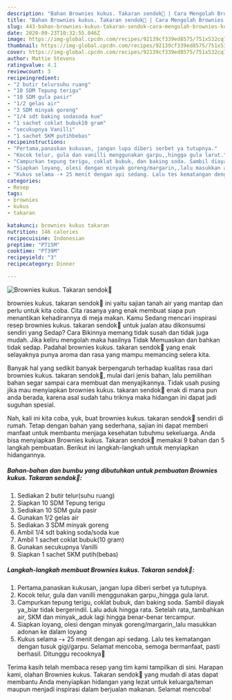 ```yaml
---
description: "Bahan Brownies kukus. Takaran sendok💖 | Cara Mengolah Brownies kukus. Takaran sendok💖 Yang Bisa Manjain Lidah"
title: "Bahan Brownies kukus. Takaran sendok💖 | Cara Mengolah Brownies kukus. Takaran sendok💖 Yang Bisa Manjain Lidah"
slug: 443-bahan-brownies-kukus-takaran-sendok-cara-mengolah-brownies-kukus-takaran-sendok-yang-bisa-manjain-lidah
date: 2020-09-23T10:32:55.046Z
image: https://img-global.cpcdn.com/recipes/92139cf339ed8575/751x532cq70/brownies-kukus-takaran-sendok💖-foto-resep-utama.jpg
thumbnail: https://img-global.cpcdn.com/recipes/92139cf339ed8575/751x532cq70/brownies-kukus-takaran-sendok💖-foto-resep-utama.jpg
cover: https://img-global.cpcdn.com/recipes/92139cf339ed8575/751x532cq70/brownies-kukus-takaran-sendok💖-foto-resep-utama.jpg
author: Mattie Stevens
ratingvalue: 4.1
reviewcount: 3
recipeingredient:
- "2 butir telursuhu ruang"
- "10 SDM Tepung terigu"
- "10 SDM gula pasir"
- "1/2 gelas air"
- "3 SDM minyak goreng"
- "1/4 sdt baking sodasoda kue"
- "1 sachet coklat bubuk10 gram"
- "secukupnya Vanilli"
- "1 sachet SKM putihbebas"
recipeinstructions:
- "Pertama,panaskan kukusan, jangan lupa diberi serbet ya tutupnya."
- "Kocok telur, gula dan vanilli menggunakan garpu,,hingga gula larut."
- "Campurkan tepung terigu, coklat bubuk, dan baking soda. Sambil diayak ya,,biar tidak bergerindil. Lalu aduk hingga rata. Setelah rata,,tambahkan air, SKM dan minyak,,aduk lagi hingga benar-benar tercampur."
- "Siapkan loyang, olesi dengan minyak goreng/margarin,,lalu masukkan adonan ke dalam loyang"
- "Kukus selama -+ 25 menit dengan api sedang. Lalu tes kematangan dengan tusuk gigi/garpu. Selamat mencoba, semoga bermanfaat, pasti berhasil. Ditunggu recooknya💖"
categories:
- Resep
tags:
- brownies
- kukus
- takaran

katakunci: brownies kukus takaran 
nutrition: 146 calories
recipecuisine: Indonesian
preptime: "PT15M"
cooktime: "PT39M"
recipeyield: "3"
recipecategory: Dinner

---
```



![Brownies kukus. Takaran sendok💖](https://img-global.cpcdn.com/recipes/92139cf339ed8575/751x532cq70/brownies-kukus-takaran-sendok💖-foto-resep-utama.jpg)


brownies kukus. takaran sendok💖 ini yaitu sajian tanah air yang mantap dan perlu untuk kita coba. Cita rasanya yang enak membuat siapa pun menantikan kehadirannya di meja makan.
Kamu Sedang mencari inspirasi resep brownies kukus. takaran sendok💖 untuk jualan atau dikonsumsi sendiri yang Sedap? Cara Bikinnya memang tidak susah dan tidak juga mudah. Jika keliru mengolah maka hasilnya Tidak Memuaskan dan bahkan tidak sedap. Padahal brownies kukus. takaran sendok💖 yang enak selayaknya punya aroma dan rasa yang mampu memancing selera kita.



Banyak hal yang sedikit banyak berpengaruh terhadap kualitas rasa dari brownies kukus. takaran sendok💖, mulai dari jenis bahan, lalu pemilihan bahan segar sampai cara membuat dan menyajikannya. Tidak usah pusing jika mau menyiapkan brownies kukus. takaran sendok💖 enak di mana pun anda berada, karena asal sudah tahu triknya maka hidangan ini dapat jadi suguhan spesial.


Nah, kali ini kita coba, yuk, buat brownies kukus. takaran sendok💖 sendiri di rumah. Tetap dengan bahan yang sederhana, sajian ini dapat memberi manfaat untuk membantu menjaga kesehatan tubuhmu sekeluarga. Anda bisa menyiapkan Brownies kukus. Takaran sendok💖 memakai 9 bahan dan 5 langkah pembuatan. Berikut ini langkah-langkah untuk menyiapkan hidangannya.

<!--inarticleads1-->

##### Bahan-bahan dan bumbu yang dibutuhkan untuk pembuatan Brownies kukus. Takaran sendok💖:

1. Sediakan 2 butir telur(suhu ruang)
1. Siapkan 10 SDM Tepung terigu
1. Sediakan 10 SDM gula pasir
1. Gunakan 1/2 gelas air
1. Sediakan 3 SDM minyak goreng
1. Ambil 1/4 sdt baking soda/soda kue
1. Ambil 1 sachet coklat bubuk(10 gram)
1. Gunakan secukupnya Vanilli
1. Siapkan 1 sachet SKM putih(bebas)




<!--inarticleads2-->

##### Langkah-langkah membuat Brownies kukus. Takaran sendok💖:

1. Pertama,panaskan kukusan, jangan lupa diberi serbet ya tutupnya.
1. Kocok telur, gula dan vanilli menggunakan garpu,,hingga gula larut.
1. Campurkan tepung terigu, coklat bubuk, dan baking soda. Sambil diayak ya,,biar tidak bergerindil. Lalu aduk hingga rata. Setelah rata,,tambahkan air, SKM dan minyak,,aduk lagi hingga benar-benar tercampur.
1. Siapkan loyang, olesi dengan minyak goreng/margarin,,lalu masukkan adonan ke dalam loyang
1. Kukus selama -+ 25 menit dengan api sedang. Lalu tes kematangan dengan tusuk gigi/garpu. Selamat mencoba, semoga bermanfaat, pasti berhasil. Ditunggu recooknya💖




Terima kasih telah membaca resep yang tim kami tampilkan di sini. Harapan kami, olahan Brownies kukus. Takaran sendok💖 yang mudah di atas dapat membantu Anda menyiapkan hidangan yang lezat untuk keluarga/teman maupun menjadi inspirasi dalam berjualan makanan. Selamat mencoba!
